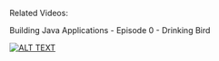 
Related Videos:


Building Java Applications - Episode 0 - Drinking Bird 


[![ALT TEXT](https://img.youtube.com/vi/2FZd5eju0vk/0.jpg)](https://www.youtube.com/watch?v=2FZd5eju0vk)
